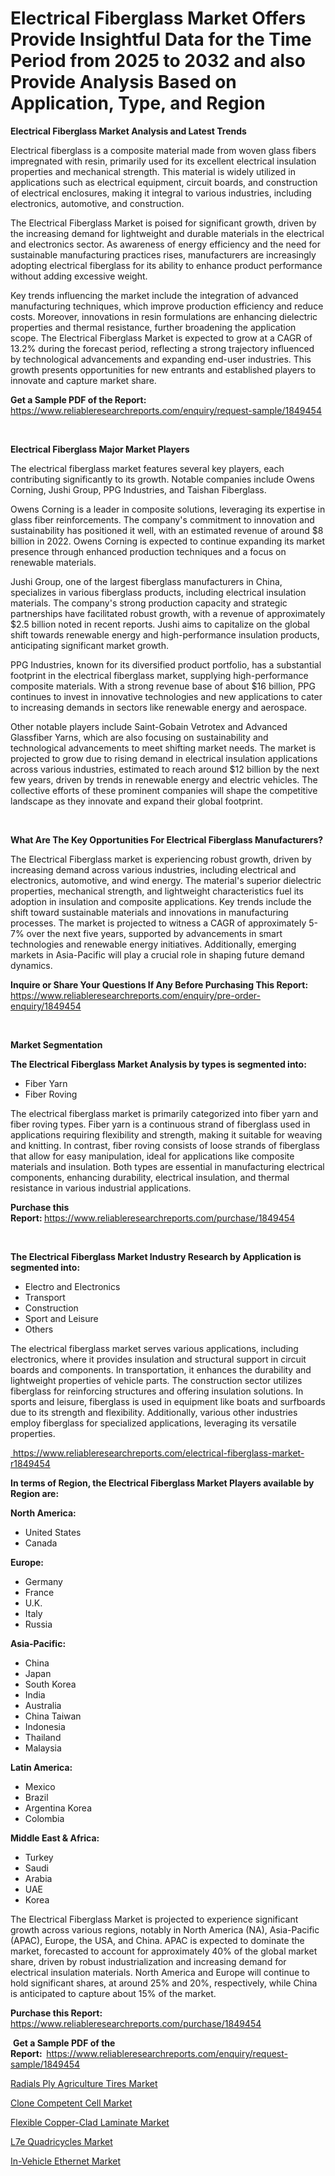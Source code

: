 <p><h1>Electrical Fiberglass Market Offers Provide Insightful Data for the Time Period from 2025 to 2032 and also Provide Analysis Based on Application, Type, and Region</h1></p><p><strong>Electrical Fiberglass Market Analysis and Latest Trends</strong></p>
<p><p>Electrical fiberglass is a composite material made from woven glass fibers impregnated with resin, primarily used for its excellent electrical insulation properties and mechanical strength. This material is widely utilized in applications such as electrical equipment, circuit boards, and construction of electrical enclosures, making it integral to various industries, including electronics, automotive, and construction.</p><p>The Electrical Fiberglass Market is poised for significant growth, driven by the increasing demand for lightweight and durable materials in the electrical and electronics sector. As awareness of energy efficiency and the need for sustainable manufacturing practices rises, manufacturers are increasingly adopting electrical fiberglass for its ability to enhance product performance without adding excessive weight.</p><p>Key trends influencing the market include the integration of advanced manufacturing techniques, which improve production efficiency and reduce costs. Moreover, innovations in resin formulations are enhancing dielectric properties and thermal resistance, further broadening the application scope. The Electrical Fiberglass Market is expected to grow at a CAGR of 13.2% during the forecast period, reflecting a strong trajectory influenced by technological advancements and expanding end-user industries. This growth presents opportunities for new entrants and established players to innovate and capture market share.</p></p>
<p><strong>Get a Sample PDF of the Report:&nbsp;</strong> <a href="https://www.reliableresearchreports.com/enquiry/request-sample/1849454?utm_campaign=114&utm_medium=2&utm_source=Github&utm_content=ia&utm_term=30012025&utm_id=electrical-fiberglass">https://www.reliableresearchreports.com/enquiry/request-sample/1849454</a></p>
<p>&nbsp;</p>
<p><strong>Electrical Fiberglass Major Market Players</strong></p>
<p><p>The electrical fiberglass market features several key players, each contributing significantly to its growth. Notable companies include Owens Corning, Jushi Group, PPG Industries, and Taishan Fiberglass.</p><p>Owens Corning is a leader in composite solutions, leveraging its expertise in glass fiber reinforcements. The company's commitment to innovation and sustainability has positioned it well, with an estimated revenue of around $8 billion in 2022. Owens Corning is expected to continue expanding its market presence through enhanced production techniques and a focus on renewable materials.</p><p>Jushi Group, one of the largest fiberglass manufacturers in China, specializes in various fiberglass products, including electrical insulation materials. The company's strong production capacity and strategic partnerships have facilitated robust growth, with a revenue of approximately $2.5 billion noted in recent reports. Jushi aims to capitalize on the global shift towards renewable energy and high-performance insulation products, anticipating significant market growth.</p><p>PPG Industries, known for its diversified product portfolio, has a substantial footprint in the electrical fiberglass market, supplying high-performance composite materials. With a strong revenue base of about $16 billion, PPG continues to invest in innovative technologies and new applications to cater to increasing demands in sectors like renewable energy and aerospace.</p><p>Other notable players include Saint-Gobain Vetrotex and Advanced Glassfiber Yarns, which are also focusing on sustainability and technological advancements to meet shifting market needs. The market is projected to grow due to rising demand in electrical insulation applications across various industries, estimated to reach around $12 billion by the next few years, driven by trends in renewable energy and electric vehicles. The collective efforts of these prominent companies will shape the competitive landscape as they innovate and expand their global footprint.</p></p>
<p>&nbsp;</p>
<p><strong>What Are The Key Opportunities For Electrical Fiberglass Manufacturers?</strong></p>
<p><p>The Electrical Fiberglass market is experiencing robust growth, driven by increasing demand across various industries, including electrical and electronics, automotive, and wind energy. The material's superior dielectric properties, mechanical strength, and lightweight characteristics fuel its adoption in insulation and composite applications. Key trends include the shift toward sustainable materials and innovations in manufacturing processes. The market is projected to witness a CAGR of approximately 5-7% over the next five years, supported by advancements in smart technologies and renewable energy initiatives. Additionally, emerging markets in Asia-Pacific will play a crucial role in shaping future demand dynamics.</p></p>
<p><strong>Inquire or Share Your Questions If Any Before Purchasing This Report:</strong> <a href="https://www.reliableresearchreports.com/enquiry/pre-order-enquiry/1849454?utm_campaign=114&utm_medium=2&utm_source=Github&utm_content=ia&utm_term=30012025&utm_id=electrical-fiberglass">https://www.reliableresearchreports.com/enquiry/pre-order-enquiry/1849454</a></p>
<p>&nbsp;</p>
<p><strong>Market Segmentation</strong></p>
<p><strong>The Electrical Fiberglass Market Analysis by types is segmented into:</strong></p>
<p><ul><li>Fiber Yarn</li><li>Fiber Roving</li></ul></p>
<p><p>The electrical fiberglass market is primarily categorized into fiber yarn and fiber roving types. Fiber yarn is a continuous strand of fiberglass used in applications requiring flexibility and strength, making it suitable for weaving and knitting. In contrast, fiber roving consists of loose strands of fiberglass that allow for easy manipulation, ideal for applications like composite materials and insulation. Both types are essential in manufacturing electrical components, enhancing durability, electrical insulation, and thermal resistance in various industrial applications.</p></p>
<p><strong>Purchase this Report:&nbsp;</strong><a href="https://www.reliableresearchreports.com/purchase/1849454?utm_campaign=114&utm_medium=2&utm_source=Github&utm_content=ia&utm_term=30012025&utm_id=electrical-fiberglass">https://www.reliableresearchreports.com/purchase/1849454</a></p>
<p>&nbsp;</p>
<p><strong>The Electrical Fiberglass Market Industry Research by Application is segmented into:</strong></p>
<p><ul><li>Electro and Electronics</li><li>Transport</li><li>Construction</li><li>Sport and Leisure</li><li>Others</li></ul></p>
<p><p>The electrical fiberglass market serves various applications, including electronics, where it provides insulation and structural support in circuit boards and components. In transportation, it enhances the durability and lightweight properties of vehicle parts. The construction sector utilizes fiberglass for reinforcing structures and offering insulation solutions. In sports and leisure, fiberglass is used in equipment like boats and surfboards due to its strength and flexibility. Additionally, various other industries employ fiberglass for specialized applications, leveraging its versatile properties.</p></p>
<p><a href="https://www.reliableresearchreports.com/electrical-fiberglass-market-r1849454?utm_campaign=114&utm_medium=2&utm_source=Github&utm_content=ia&utm_term=30012025&utm_id=electrical-fiberglass">&nbsp;https://www.reliableresearchreports.com/electrical-fiberglass-market-r1849454</a></p>
<p><strong>In terms of Region, the Electrical Fiberglass Market Players available by Region are:</strong></p>
<p>
    <p> <strong> North America: </strong>
        <ul>
            <li>United States</li>
            <li>Canada</li>
        </ul>
        </p> 
    <p> <strong> Europe: </strong>
        <ul>
            <li>Germany</li>
            <li>France</li>
            <li>U.K.</li>
            <li>Italy</li>
            <li>Russia</li>
        </ul>
        </p> 
    <p> <strong> Asia-Pacific: </strong>
        <ul>
            <li>China</li>
            <li>Japan</li>
            <li>South Korea</li>
            <li>India</li>
            <li>Australia</li>
            <li>China Taiwan</li>
            <li>Indonesia</li>
            <li>Thailand</li>
            <li>Malaysia</li>
        </ul>
        </p> 
    <p> <strong> Latin America: </strong>
        <ul>
            <li>Mexico</li>
            <li>Brazil</li>
            <li>Argentina Korea</li>
            <li>Colombia</li>
        </ul>
        </p> 
    <p> <strong> Middle East & Africa: </strong>
        <ul>
            <li>Turkey</li>
            <li>Saudi</li>
            <li>Arabia</li>
            <li>UAE</li>
            <li>Korea</li>
        </ul>
    </p>
    </p>
<p><p>The Electrical Fiberglass Market is projected to experience significant growth across various regions, notably in North America (NA), Asia-Pacific (APAC), Europe, the USA, and China. APAC is expected to dominate the market, forecasted to account for approximately 40% of the global market share, driven by robust industrialization and increasing demand for electrical insulation materials. North America and Europe will continue to hold significant shares, at around 25% and 20%, respectively, while China is anticipated to capture about 15% of the market.</p></p>
<p><strong>Purchase this Report: </strong><a href="https://www.reliableresearchreports.com/purchase/1849454?utm_campaign=114&utm_medium=2&utm_source=Github&utm_content=ia&utm_term=30012025&utm_id=electrical-fiberglass">https://www.reliableresearchreports.com/purchase/1849454</a></p>
<p>&nbsp;<strong>Get a Sample PDF of the Report:&nbsp;&nbsp;</strong><a href="https://www.reliableresearchreports.com/enquiry/request-sample/1849454?utm_campaign=114&utm_medium=2&utm_source=Github&utm_content=ia&utm_term=30012025&utm_id=electrical-fiberglass">https://www.reliableresearchreports.com/enquiry/request-sample/1849454</a></p>
<p><strong></strong></p>
<p><p><a href="https://github.com/aidelndasse/Market-Research-Report-List-1/blob/main/radials-ply-agriculture-tires-market.md?utm_campaign=114&utm_medium=2&utm_source=Github&utm_content=ia&utm_term=30012025&utm_id=electrical-fiberglass">Radials Ply Agriculture Tires Market</a></p><p><a href="https://www.linkedin.com/pulse/growth-insights-clone-competent-cell-market-whats-fueling-xlabe?utm_campaign=114&utm_medium=2&utm_source=Github&utm_content=ia&utm_term=30012025&utm_id=electrical-fiberglass">Clone Competent Cell Market</a></p><p><a href="https://www.linkedin.com/pulse/frameworks-advancements-flexible-copper-clad-laminate-clatf?utm_campaign=114&utm_medium=2&utm_source=Github&utm_content=ia&utm_term=30012025&utm_id=electrical-fiberglass">Flexible Copper-Clad Laminate Market</a></p><p><a href="https://github.com/tszkintruca/Market-Research-Report-List-1/blob/main/l7e-quadricycles-market.md?utm_campaign=114&utm_medium=2&utm_source=Github&utm_content=ia&utm_term=30012025&utm_id=electrical-fiberglass">L7e Quadricycles Market</a></p><p><a href="https://www.linkedin.com/pulse/exploring-in-vehicle-ethernet-market-projected-growth-asp-135-2ddbf?utm_campaign=114&utm_medium=2&utm_source=Github&utm_content=ia&utm_term=30012025&utm_id=electrical-fiberglass">In-Vehicle Ethernet Market</a></p></p>
